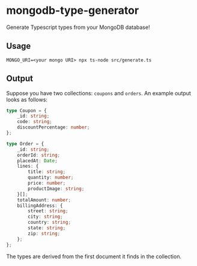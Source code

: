 # mongodb-type-generator
Generate Typescript types from your MongoDB database!


## Usage
```
MONGO_URI=<your mongo URI> npx ts-node src/generate.ts
```

## Output
Suppose you have two collections: `coupons` and `orders`. An example output looks as follows:


```ts
type Coupon = {
    _id: string;
    code: string;
    discountPercentage: number;
};

type Order = {
    _id: string;
    orderId: string;
    placedAt: Date;
    lines: {
        title: string;
        quantity: number;
        price: number;
        productImage: string;
    }[];
    totalAmount: number;
    billingAddress: {
        street: string;
        city: string;
        country: string;
        state: string;
        zip: string;
    };
};
```

The types are derived from the first document it finds in the collection. 
